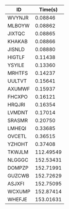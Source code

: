 |ID|Time(s)|
|-|-|
|WVYNJR|0.08846|
|MLBOYW|0.08862|
|JIXTQC|0.08865|
|KHAKAB|0.08866|
|JISNLD|0.08880|
|HIGTLF|0.11438|
|YSYILE|0.13360|
|MRHTFS|0.14237|
|UULTVT|0.15641|
|AXUMWF|0.15937|
|FHCXPO|0.16121|
|HRQJRI|0.16354|
|LVMDNT|0.17014|
|SRASMR|0.20750|
|LMHEQI|0.33685|
|OVCETL|0.36515|
|YZHOHT|0.37408|
|TKWJLM|112.49549|
|NLGGGC|152.53431|
|DOMPZP|152.71991|
|GUZCWB|152.72629|
|ASJXFI|152.75095|
|WCXUMP|152.87414|
|WHEFJE|153.01631|
